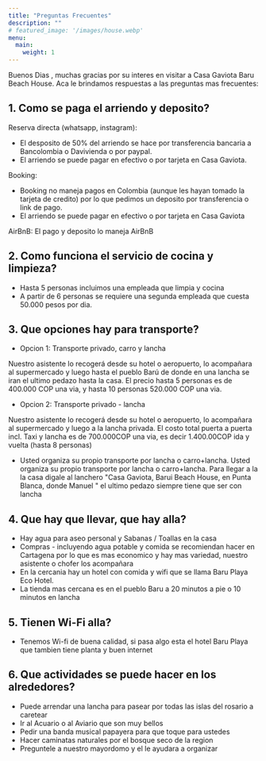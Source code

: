 ```yaml
---
title: "Preguntas Frecuentes"
description: ""
# featured_image: '/images/house.webp'
menu:
  main:
    weight: 1
---
```

Buenos Dias ,
muchas gracias por su  interes en visitar a Casa Gaviota Baru Beach House. Aca le brindamos respuestas a las preguntas mas frecuentes:

## 1. Como se paga el arriendo y deposito?

Reserva directa (whatsapp, instagram): 

- El desposito de 50% del arriendo se hace por transferencia bancaria a Bancolombia o Davivienda o por paypal.
- El arriendo se puede pagar en efectivo o por tarjeta en Casa Gaviota.

Booking: 

- Booking no maneja pagos en Colombia (aunque les hayan tomado la tarjeta de credito) por lo que pedimos un deposito por transferencia o link de pago.
- El arriendo se puede pagar en efectivo o por tarjeta en Casa Gaviota

AirBnB: El pago y deposito lo maneja AirBnB

## 2. Como funciona el servicio de cocina y limpieza? 

- Hasta 5 personas incluimos una empleada que limpia y cocina
- A partir de 6 personas se requiere una segunda empleada que cuesta 50.000 pesos por dia.


## 3. Que opciones hay para transporte?

- Opcion 1: Transporte privado, carro y lancha

Nuestro asistente lo recogerá desde su hotel o aeropuerto, lo acompañara al supermercado y luego hasta el pueblo Barú de donde en una lancha se iran el ultimo pedazo hasta la casa.
El precio hasta 5 personas es de 400.000 COP una via, y hasta 10 personas 520.000 COP una via.

- Opcion 2: Transporte privado -  lancha

Nuestro asistente lo recogerá desde su hotel o aeropuerto, lo acompañara al supermercado y luego a la lancha privada.
El costo total puerta a puerta incl. Taxi y lancha es de 700.000COP una via, es decir 1.400.00COP ida y vuelta (hasta 8 personas)

- Usted organiza su propio transporte por lancha o carro+lancha.
Usted organiza su propio transporte por lancha o carro+lancha.
Para llegar a la la casa digale al lanchero "Casa Gaviota, Barui Beach House, en Punta Blanca, donde Manuel " el ultimo pedazo siempre tiene que ser con lancha


## 4. Que hay que llevar, que hay alla?

- Hay agua para aseo personal y Sabanas / Toallas en la casa
- Compras - incluyendo agua potable y comida se recomiendan hacer en Cartagena por lo que es mas economico y hay mas variedad, nuestro asistente o chofer los acompañara
- En la cercania hay un hotel con comida y wifi que se llama Baru Playa Eco Hotel.
- La tienda mas cercana es en el pueblo Baru a 20 minutos a pie o 10 minutos en lancha


## 5. Tienen Wi-Fi alla?

- Tenemos Wi-fi de buena calidad, si pasa algo esta el hotel Baru Playa que tambien tiene planta y buen internet


## 6. Que actividades se puede hacer en los alrededores?

- Puede arrendar una lancha para pasear por todas las islas del rosario a caretear
- Ir al Acuario o al Aviario que son muy bellos
- Pedir una banda musical papayera para que toque para ustedes
- Hacer caminatas naturales por el bosque seco de la region
- Preguntele a nuestro mayordomo y el le ayudara a organizar